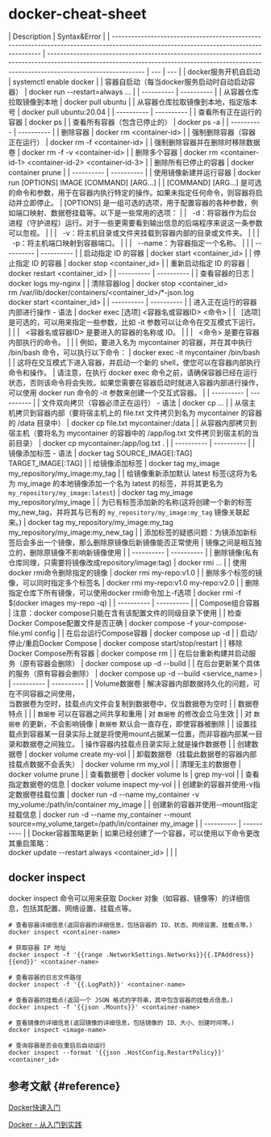# docker-cheat-sheet

| Description                                                                                                                            | Syntax&Error                                                                                                                                                                               |
| -------------------------------------------------------------------------------------------------------------------------------------- | ------------------------------------------------------------------------------------------------------------------------------------------------------------------------------------------ | --- | --- |
| docker服务开机自启动                                                                                                                   | systemctl enable docker                                                                                                                                                                    |
| 容器自启动（每当docker服务启动时自动启动容器）                                                                                         | docker run --restart=always ...                                                                                                                                                            |
| ----------                                                                                                                             | ----------                                                                                                                                                                                 |
| 从容器仓库拉取镜像到本地                                                                                                               | docker pull ubuntu                                                                                                                                                                         |
| 从容器仓库拉取镜像到本地，指定版本号                                                                                                   | docker pull ubuntu:20.04                                                                                                                                                                   |
| ----------                                                                                                                             | ----------                                                                                                                                                                                 |
| 查看所有正在运行的容器                                                                                                                 | docker ps                                                                                                                                                                                  |
| 查看所有容器（包含已停止的）                                                                                                           | docker ps -a                                                                                                                                                                               |
| ----------                                                                                                                             | ----------                                                                                                                                                                                 |
| 删除容器                                                                                                                               | docker rm &#60;container-id&#62;                                                                                                                                                           |
| 强制删除容器（容器正在运行）                                                                                                           | docker rm -f &#60;container-id&#62;                                                                                                                                                        |
| 强制删除容器并在删除时移除数据卷                                                                                                       | docker rm -f -v &#60;container-id&#62;                                                                                                                                                     |
| 删除多个容器                                                                                                                           | docker rm &#60;container-id-1&#62; &#60;container-id-2&#62; &#60;container-id-3&#62;                                                                                                       |
| 删除所有已停止的容器                                                                                                                   | docker container prune                                                                                                                                                                     |
| ----------                                                                                                                             | ----------                                                                                                                                                                                 |
| 使用镜像新建并运行容器                                                                                                                 | docker run [OPTIONS] IMAGE [COMMAND] [ARG...]                                                                                                                                              |
| [COMMAND] [ARG...] 是可选的命令和参数，用于在容器内执行特定的操作。如果未指定任何命令，则容器将启动并立即停止。                        | [OPTIONS] 是一组可选的选项，用于配置容器的各种参数，例如端口映射、数据卷挂载等。以下是一些常用的选项：                                                                                     |
| &nbsp;&nbsp;-d：将容器作为后台进程（守护进程）运行。对于一些更需要看到输出信息的后端程序来说这一条参数可以忽视。                       |                                                                                                                                                                                            |
| &nbsp;&nbsp;-v：将主机目录或文件夹挂载到容器内部的目录或文件夹。                                                                       |                                                                                                                                                                                            |
| &nbsp;&nbsp;-p：将主机端口映射到容器端口。                                                                                             |                                                                                                                                                                                            |
| &nbsp;&nbsp;--name：为容器指定一个名称。                                                                                               |                                                                                                                                                                                            |
| ----------                                                                                                                             | ----------                                                                                                                                                                                 |
| 启动指定 ID 的容器                                                                                                                     | docker start &#60;container_id&#62;                                                                                                                                                        |
| 停止指定 ID 的容器                                                                                                                     | docker stop &#60;container_id&#62;                                                                                                                                                         |
| 重新启动指定 ID 的容器                                                                                                                 | docker restart &#60;container_id&#62;                                                                                                                                                      |
| ----------                                                                                                                             | ----------                                                                                                                                                                                 |
| 查看容器的日志                                                                                                                         | docker logs my-nginx                                                                                                                                                                       |
| 清除容器log                                                                                                                            | docker stop &#60;container_id&#62; <br/> rm /var/lib/docker/containers/&#60;container_id&#62;/\*-json.log <br/> docker start &#60;container_id&#62;                                        |
| ----------                                                                                                                             | ----------                                                                                                                                                                                 |
| 进入正在运行的容器内部进行操作 - 语法                                                                                                  | docker exec [选项] &#60;容器名或容器ID&#62; &#60;命令&#62;                                                                                                                                 |
| &nbsp;&nbsp;[选项] 是可选的，可以用来指定一些参数，比如 -it 参数可以让命令在交互模式下运行。                                           |                                                                                                                                                                                            |
| &nbsp;&nbsp;&#60;容器名或容器ID&#62; 是要进入的容器的名称或 ID。                                                                       |                                                                                                                                                                                            |
| &nbsp;&nbsp;&#60;命令&#62; 是要在容器内部执行的命令。                                                                                  |                                                                                                                                                                                            |
| 例如，要进入名为 mycontainer 的容器，并在其中执行 /bin/bash 命令，可以执行以下命令：                                                   | docker exec -it mycontainer /bin/bash                                                                                                                                                      |
| 这将在交互模式下进入容器，并启动一个新的 shell，使您可以在容器内部执行命令和操作。                                                     | 请注意，在执行 docker exec 命令之前，请确保容器已经在运行状态，否则该命令将会失败。如果您需要在容器启动时就进入容器内部进行操作，可以使用 docker run 命令的 -it 参数来创建一个交互式容器。 |
| ----------                                                                                                                             | ----------                                                                                                                                                                                 |
| 文件双向拷贝（容器必须正在运行） - 语法                                                                                                | docker cp ...                                                                                                                                                                              |
| 从宿主机拷贝到容器内部（要将宿主机上的 file.txt 文件拷贝到名为 mycontainer 的容器的 /data 目录中）                                     | docker cp file.txt mycontainer:/data                                                                                                                                                       |
| 从容器内部拷贝到宿主机（要将名为 mycontainer 的容器中的 /app/log.txt 文件拷贝到宿主机的当前目录）                                      | docker cp mycontainer:/app/log.txt .                                                                                                                                                       |
| ----------                                                                                                                             | ----------                                                                                                                                                                                 |
| 镜像添加标签 - 语法                                                                                                                    | docker tag SOURCE_IMAGE[:TAG] TARGET_IMAGE[:TAG]                                                                                                                                           |
| 给镜像添加标签                                                                                                                         | docker tag my_image my_repository/my_image:my_tag                                                                                                                                          |
| 给镜像重新添加默认 latest 标签(这将为名为 my_image 的本地镜像添加一个名为 latest 的标签，并将其更名为 `my_repository/my_image:latest`) | docker tag my_image my_repository/my_image                                                                                                                                                 |
| 为已有标签添加新的名称(这将创建一个新的标签 my_new_tag，并将其与已有的 `my_repository/my_image:my_tag` 镜像关联起来。)                 | docker tag my_repository/my_image:my_tag my_repository/my_image:my_new_tag                                                                                                                 |
| 添加标签的疑惑问题：为镜添加新标签后会多出一个镜像，那么删除原镜像后新镜像能否正常使用                                                 | 镜像之间是相互独立的，删除原镜像不影响新镜像使用                                                                                                                                           |
| ----------                                                                                                                             | ----------                                                                                                                                                                                 |
| 删除镜像(私有仓库同理，只需要将镜像改成repository/image:tag)                                                                           | docker rmi ...                                                                                                                                                                             |
| 使用docker rmi命令删除指定的镜像                                                                                                       | docker rmi my-repo:v1.0                                                                                                                                                                    |
| 删除多个标签的镜像，可以同时指定多个标签名                                                                                             | docker rmi my-repo:v1.0 my-repo:v2.0                                                                                                                                                       |
| 删除指定仓库下所有镜像，可以使用docker rmi命令加上-f选项                                                                               | docker rmi -f $(docker images my-repo -q)                                                                                                                                                  |
| ----------                                                                                                                             | ----------                                                                                                                                                                                 |
| Compose组合容器                                                                                                                        | 注意：docker compose只能在含有该配置文件的同级目录下使用                                                                                                                                   |
| 检查Docker Compose配置文件是否正确                                                                                                     | docker compose -f your-compose-file.yml config                                                                                                                                             |
| 在后台运行Compose容器                                                                                                                  | docker compose up -d                                                                                                                                                                       |
| 启动/停止/重启Docker Compose                                                                                                           | docker compose start/stop/restart                                                                                                                                                          |
| 移除Docker Compose所有容器                                                                                                             | docker compose rm                                                                                                                                                                          |
| 在后台重新构建并启动服务（原有容器会删除）                                                                                             | docker compose up -d --build                                                                                                                                                               |
| 在后台更新某个具体的服务（原有容器会删除）                                                                                             | docker compose up -d --build &#60;service_name&#62;                                                                                                                                        |
| ----------                                                                                                                             | ----------                                                                                                                                                                                 |
| Volume数据卷                                                                                                                           | 解决容器内部数据持久化的问题，可在不同容器之间使用，<br/>当数据卷为空时，挂载点内文件会复制到数据卷中，仅当数据卷为空时                                                                    |
| 数据卷特点                                                                                                                             |                                                                                                                                                                                            |
| `数据卷` 可以在容器之间共享和重用                                                                                                      | 对 `数据卷` 的修改会立马生效                                                                                                                                                               |
| 对 `数据卷` 的更新，不会影响镜像                                                                                                       | `数据卷` 默认会一直存在，即使容器被删除                                                                                                                                                    |
| 设置挂载点到容器某一目录实际上就是将使用mount占据某一位置，而非容器内部某一目录和数据卷之间独立。                                      | 操作容器内挂载点目录实际上就是操作数据卷                                                                                                                                                   |
| 创建数据卷                                                                                                                             | docker volume create my-vol                                                                                                                                                                |
| 卸载数据卷（挂载此数据卷的容器内部挂载点数据不会丢失）                                                                                 | docker volume rm my_vol                                                                                                                                                                    |
| 清理无主的数据卷                                                                                                                       | docker volume prune                                                                                                                                                                        |
| 查看数据卷                                                                                                                             | docker volume ls \| grep my-vol                                                                                                                                                            |
| 查看指定数据卷的信息                                                                                                                   | docker volume inspect my-vol                                                                                                                                                               |
| 创建新的容器并使用-v指定数据卷挂载位置                                                                                                 | docker run -d --name my_container -v my_volume:/path/in/container my_image                                                                                                                 |
| 创建新的容器并使用--mount指定挂载信息                                                                                                  | docker run -d --name my_container --mount source=my_volume,target=/path/in/container my_image                                                                                              |
| ----------                                                                                                                             | ----------                                                                                                                                                                                 |
| Docker容器策略更新                                                                                                                     | 如果已经创建了一个容器，可以使用以下命令更改其重启策略：<br/>docker update --restart always &#60;container_id&#62;                                                                         |     |     |

## docker inspect

docker inspect 命令可以用来获取 Docker 对象（如容器、镜像等）的详细信息，包括其配置、网络设置、挂载点等。

```shell
# 查看容器详细信息(返回容器的详细信息，包括容器的 ID、状态、网络设置、挂载点等。)
docker inspect <container-name>

# 获取容器 IP 地址
docker inspect -f '{{range .NetworkSettings.Networks}}{{.IPAddress}}{{end}}' <container-name>

# 查看容器的日志文件路径
docker inspect -f '{{.LogPath}}' <container-name>

# 查看容器的挂载点(返回一个 JSON 格式的字符串，其中包含容器的挂载点信息。)
docker inspect -f '{{json .Mounts}}' <container-name>

# 查看镜像的详细信息(返回镜像的详细信息，包括镜像的 ID、大小、创建时间等。)
docker inspect <image-name>

# 查询容器是否会在重启后自动运行
docker inspect --format '{{json .HostConfig.RestartPolicy}}' <container_id>
```

## 参考文献 {#reference}

[Docker快速入门](https://docker.easydoc.net/doc/81170005/cCewZWoN/lTKfePfP)

[Docker - 从入门到实践](https://yeasy.gitbook.io/docker_practice/)
